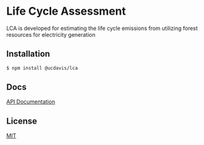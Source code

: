 # Life Cycle Assessment

LCA is developed for estimating the life cycle emissions from utilizing forest resources for electricity generation

## Installation

```bash
$ npm install @ucdavis/lca
```

## Docs

[API Documentation](https://lifecycle-analysis.azurewebsites.net/#/lca/runLCA)

## License

  [MIT](LICENSE)
